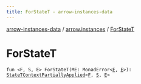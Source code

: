 ```yaml
---
title: ForStateT - arrow-instances-data
---
```


[arrow-instances-data](../index.html) / [arrow.instances](index.html) / [ForStateT](./-for-state-t.html)

# ForStateT

`fun <F, S, E> ForStateT(ME: MonadError<`[`F`](-for-state-t.html#F)`, `[`E`](-for-state-t.html#E)`>): `[`StateTContextPartiallyApplied`](-state-t-context-partially-applied/index.html)`<`[`F`](-for-state-t.html#F)`, `[`S`](-for-state-t.html#S)`, `[`E`](-for-state-t.html#E)`>`